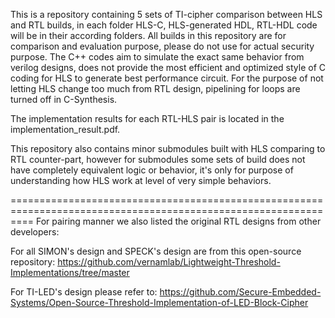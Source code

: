 This is a repository containing 5 sets of TI-cipher comparison between HLS and RTL builds, in each folder HLS-C, HLS-generated HDL, RTL-HDL code will be in their according folders. All builds in this repository are for comparison and evaluation purpose, please do not use for actual security purpose.
The C++ codes aim to simulate the exact same behavior from verilog designs, does not provide the most efficient and optimized style of C coding for HLS to generate best performance circuit.
For the purpose of not letting HLS change too much from RTL design, pipelining for loops are turned off in C-Synthesis.

The implementation results for each RTL-HLS pair is located in the implementation_result.pdf.



This repository also contains minor submodules built with HLS comparing to RTL counter-part, however for submodules some sets of build does not have completely equivalent logic or behavior, it's only for purpose of understanding how HLS work at level of very simple behaviors.

================================================================================================================
For pairing manner we also listed the original RTL designs from other developers:

For all SIMON's design and SPECK's design are from this open-source repository: https://github.com/vernamlab/Lightweight-Threshold-Implementations/tree/master

For TI-LED's design please refer to: https://github.com/Secure-Embedded-Systems/Open-Source-Threshold-Implementation-of-LED-Block-Cipher

